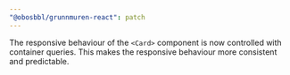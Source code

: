 ```yaml
---
"@obosbbl/grunnmuren-react": patch
---
```


The responsive behaviour of the `<Card>` component is now controlled with container queries. This makes the responsive behaviour more consistent and predictable.

